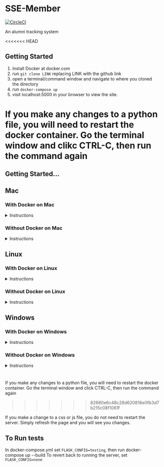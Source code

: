# SSE-Member

[![CircleCI](https://circleci.com/gh/rit-sse/sse-member/tree/master.svg?style=svg)](https://circleci.com/gh/rit-sse/sse-member/tree/master)

An alumni tracking system

<<<<<<< HEAD
## Getting Started

1) Install Docker at docker.com
2) run `git clone LINK` replacing LINK with the github link
3) open a terminal/command window and navigate to where you cloned the directory
4) run `docker-compose up`
5) visit localhost:5000 in your browser to view the site.

If you make any changes to a python file, you will need to restart the docker container. Go the terminal
window and clikc CTRL-C, then run the command again
=======
## Getting Started...

## Mac

### With Docker on Mac

<details>
<summary>Instructions</summary>
    
1. Install Docker at docker.com
2. run `git clone LINK` replacing LINK with the github link
3. open a terminal/command window and navigate to where you cloned the directory
4. run `docker-compose up`
5. visit localhost:5000/members in your browser to view the site.
</details>

### Without Docker on Mac

<details>
<summary>Instructions</summary>
    
1. Install python 3 if it hasn't already been installed (also installs pip) `brew install python3`
2. `cd` into the folder where you plan on developing
3. `git clone <repo>`, where `<repo>` is the clone url
4. `cd sse-member` to get into the project folder
5. Install necessary dependencies with `sudo -H pip install -r requirements.txt`
6. Run the project with `FLASK_APP=src/main.py ENV=windows python -m flask run`
7. Stop the server with `CTRL+c`
</details>

## Linux

### With Docker on Linux

<details>
<summary>Instructions</summary>
    
1. Install Docker at docker.com
2. run `git clone LINK` replacing LINK with the github link
3. open a terminal/command window and navigate to where you cloned the directory
4. run `docker-compose up`
5. visit localhost:5000/members in your browser to view the site.
</details>

### Without Docker on Linux

<details>
<summary>Instructions</summary>
    
1. Install python 3 and pip if it hasn't already been installed `sudo apt-get -y install python3 python3-pip`
2. `cd` into the folder where you plan on developing
3. `git clone <repo>`, where `<repo>` is the clone url
4. `cd sse-member` to get into the project folder
5. Install necessary dependencies with `sudo -H pip install -r requirements.txt`
6. Run the project with `FLASK_APP=src/main.py ENV=windows python -m flask run`
7. Stop the server with `CTRL+c`
</details>
    
## Windows

### With Docker on Windows

<details>
<summary>Instructions</summary>
    
If you haven't already installed Docker before, you can skip step 1.

1. Uninstall Docker. On Windows Start Menu Search, search “uninstall” and click the first option. Scroll until you find “Docker for Windows” and uninstall it. 
2. In Windows Start Menu Search, search “windows features” and click the first option. Scroll down until you See “Hyper-V” and uncheck it. It may already be unchecked. (More help: http://www.poweronplatforms.com/enable-disable-hyper-v-windows-10-8/)
3. Reboot Machine
4. Download Docker Toolbox for Windows  available here https://www.docker.com/products/docker-toolbox
5. Once fully installed, go to Windows Search, type “Docker” and click Docker Terminal QuickStart. Let it do it’s thing and after installed, you will have a command prompt.
6. Use it as you normally would. cd to our project, run `docker-compose up` and it should build and be good to go!
7. The server should be running. Open Kitematic (search for it). If prompted, click "use VirtualBox". You should see sse-member on the left side. Click it, then click ports. You should see numbers like 169.168.x.x:5000 (it will be different). Copy that to your brower and you should see our page! You should actually see a 404, which is good! Append /members to the end and you will see our alumni home page!
</details>

### Without Docker on Windows

<details>
<summary>Instructions</summary>
    
1. Install the lastest version of [Python 3](https://www.python.org/downloads/release/python-363/), making sure to tick the checkbox to add Python to your PATH on the first page of the install wizard.
2. Install pip, the Python package manager:
    1. Download the [get-pip.py](https://bootstrap.pypa.io/get-pip.py) script to your computer
    2. Open the folder where you installed it, SHIFT+right-click on some whitespace in the folder in File Explorer, and click "Open PowerShell window here".
    3. run `python .\get-pip.py`
3. Install [git for Windows](https://git-scm.com/download/win)
4. Open git bash
5. `cd` into the folder where you plan on developing
6. `git clone <repo>`, where `<repo>` is the clone url
7. `cd sse-member` to get into the project folder
8. Install the dependancies by running `pip install -r requirements.txt`
9. Run the project with ` FLASK_APP=src/main.py ENV=windows python -m flask run`
10. Stop the server with `CTRL+c`
</details>
   
# 
If you make any changes to a python file, you will need to restart the docker container. Go the terminal
window and click CTRL-C, then run the command again
>>>>>>> 82880e6c48c28d620816e0fb3d7b215c08f1061f

If you make a change to a css or js file, you do not need to restart the server. Simply
refresh the page and you will see you changes.

## To Run tests
In docker-compose.yml set `FLASK_CONFIG=testing`, then run docker-compose up --build
To revert back to running the server, set `FLASK_CONFIG=none`
